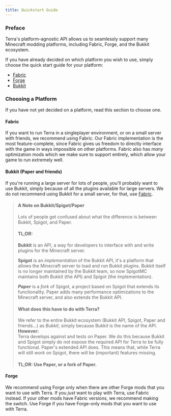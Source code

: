 ```yaml
---
title: Quickstart Guide
---
```


### Preface

Terra's platform-agnostic API allows us to seamlessly support many Minecraft modding platforms,
including Fabric, Forge, and the Bukkit ecosystem.

If you have already decided on which platform you wish to use, simply choose the quick
start guide for your platform:
* [Fabric](./Quick-Start-Guide-for-Fabric)
* [Forge](./Quick-Start-Guide-for-Forge)
* [Bukkit](./Quick-Start-Guide-for-Bukkit)

### Choosing a Platform

If you have not yet decided on a platform, read this section to choose one.

#### Fabric
If you want to run Terra in a singleplayer environment, or on a small server with friends, we recommend using
Fabric. Our Fabric implementation is the most feature-complete, since Fabric gives us freedom to directly
interface with the game in ways impossible on other platforms. Fabric also has *many* optimization mods which we
make sure to support entirely, which allow your game to run extremely well.

#### Bukkit (Paper and friends)
If you're running a large server for lots of people, you'll probably want to use Bukkit, simply because of all
the plugins available for large servers. We do not recommend using Bukkit for a small server, for that, use
[Fabric](#Fabric).

> #### A Note on Bukkit/Spigot/Paper    
> Lots of people get confused about what the difference is between Bukkit, Spigot, and Paper.    
>     
> #### TL;DR: 
> **Bukkit** is an API, a way for developers to interface with and write plugins for the Minecraft server.     
>     
> **Spigot** is an *implementation* of the Bukkit API, it's a platform that allows the Minecraft server to load and run
> Bukkit plugins. Bukkit itself is no longer maintained by the Bukkit team, so now SpigotMC maintains both
> Bukkit (the API) and Spigot (the implementation).     
>     
> ***Paper*** is a *fork* of Spigot, a project based on Spigot that extends its functionality.
> Paper adds many performance optimizations to the Minecraft server, and also extends the Bukkit API.
> 
> #### What does this have to do with Terra?
> We refer to the entire Bukkit ecosystem (Bukkit API, Spigot, Paper and friends...) as *Bukkit*, simply because
> Bukkit is the name of the API.    
> **However:**   
> Terra develops against and tests on Paper. We do this because Bukkit and Spigot simply do not expose the
> required API for Terra to be fully functional. Paper's extended API does. This means that, while Terra will
> still *work* on Spigot, there will be (important) features missing.    
> 
> #### TL;DR: Use Paper, or a fork of Paper.

#### Forge
We recommend using Forge only when there are other Forge mods that you want to use with Terra. If you *just*
want to play with Terra, use Fabric instead. If your other mods have Fabric versions, we recommend making the
switch. Use Forge if you have Forge-only mods that you want to use with Terra.
